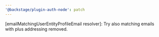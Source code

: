 ```yaml
---
'@backstage/plugin-auth-node': patch
---
```


[emailMatchingUserEntityProfileEmail resolver]: Try also matching emails with plus addressing removed.
